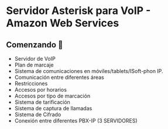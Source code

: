 # Servidor Asterisk para VoIP - Amazon Web Services



## Comenzando 🚀

* Servidor de VoIP
* Plan de marcaje
* Sistema de comunicaciones en móviles/tablets/ISoft-phon IP.
* Comunicación entre diferentes áreas
* Restricciones
* Accesos por horarios
* Accesos por tipo de marcación
* Sistema de tarificación
* Sistema de captura de llamadas
* Sistema de Cifrado
* Conexión entre diferentes PBX-IP (3 SERVIDORES)

